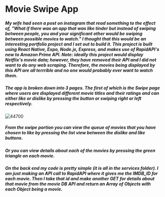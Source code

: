 # Movie Swipe App

##### My wife had seen a post on instagram that read something to the effect of, "What if there was an app that was like tinder but instead of swiping between people, you and your significant other would be swiping between possible movies to watch." I thought that this would be an interesting portfolio project and I set out to build it. This project is built using React Native, Expo, Node.js, Express, and makes use of RapidAPI's new to Amazon Prime API. Note: ideally this project would display Netflix's movie data; however, they have removed their API and I did not want to do any web scraping. Therefore, the movies being displayed by this API are all terrrible and no one would probably ever want to watch them.

##### The app is broken down into 3 pages. The first of which is the Swipe page where users are displayed different movie titles and their ratings and can either like or dislike by pressing the button or swiping right or left respectively.

![44700](https://user-images.githubusercontent.com/40578449/97604864-2ed99900-19cb-11eb-8e0c-91104bc409ee.jpg)

##### From the swipe portion you can view the queue of movies that you have chosen to like by pressing the list view between the dislike and like buttons.

##### Or you can view details about each of the movies by pressing the green triangle on each movie. 

##### On the back end my code is pretty simple (it is all in the services folder). I am just making an API call to RapidAPI where it gives me the IMDB_ID for each movie. Then I take that id and make another GET for details about that movie from the movie DB API and return an Array of Objects with each Object being a movie.
